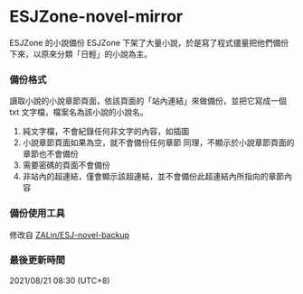 # ESJZone-novel-mirror
ESJZone 的小說備份
ESJZone 下架了大量小說，於是寫了程式儘量把他們備份下來，以原來分類「日輕」的小說為主。

### 備份格式
讀取小說的小說章節頁面，依該頁面的「站內連結」來做備份，並把它寫成一個 txt 文字檔，檔案名為該小說的小說名。
1. 純文字檔，不會紀錄任何非文字的內容，如插圖
2. 小說章節頁面如果為空，就不會備份任何章節
 同理，不顯示於小說章節頁面的章節也不會備份
3. 需要密碼的頁面不會備份
4. 非站內的超連結，僅會顯示該超連結，並不會備份此超連結內所指向的章節內容

### 備份使用工具
修改自 [ZALin/ESJ-novel-backup](https://github.com/ZALin/ESJ-novel-backup)

### 最後更新時間
2021/08/21 08:30 (UTC+8)